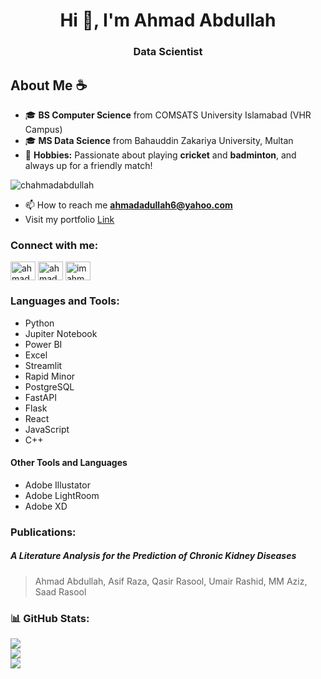 <h1 align="center">Hi 👋, I'm Ahmad Abdullah</h1>
<h3 align="center">Data Scientist</h3>

## About Me ☕

- 🎓 **BS Computer Science** from COMSATS University Islamabad (VHR Campus)  
- 🎓 **MS Data Science** from Bahauddin Zakariya University, Multan  
- 🏏 **Hobbies:** Passionate about playing **cricket** and **badminton**, and always up for a friendly match!


<p align="left"> <img src="https://komarev.com/ghpvc/?username=chahmadabdullah&label=Profile%20views&color=0e75b6&style=flat" alt="chahmadabdullah" /> </p>

- 📫 How to reach me **ahmadadullah6@yahoo.com**
- Visit my portfolio <a href="https://www.datascienceportfol.io/ahmadabdullah"> Link </a>

<h3 align="left">Connect with me:</h3>
<p align="left">
<a href="https://linkedin.com/in/ahmadabdullah55" target="blank"><img align="center" src="https://raw.githubusercontent.com/rahuldkjain/github-profile-readme-generator/master/src/images/icons/Social/linked-in-alt.svg" alt="ahmadabdullah55" height="30" width="40" /></a>
<a href="https://fb.com/ahmad abdullah" target="blank"><img align="center" src="https://raw.githubusercontent.com/rahuldkjain/github-profile-readme-generator/master/src/images/icons/Social/facebook.svg" alt="ahmad abdullah" height="30" width="40" /></a>
<a href="https://instagram.com/imahmad.abdullah" target="blank"><img align="center" src="https://raw.githubusercontent.com/rahuldkjain/github-profile-readme-generator/master/src/images/icons/Social/instagram.svg" alt="imahmad.abdullah" height="30" width="40" /></a>
</p>

### Languages and Tools:

- Python <br>
- Jupiter Notebook <br>
- Power BI <br>
- Excel <br>
- Streamlit<br>
- Rapid Minor<br>
- PostgreSQL <br>
- FastAPI <br>
- Flask <br>
- React <br>
- JavaScript <br>
- C++
#### <b> Other Tools and Languages </b>
- Adobe Illustator <br>
- Adobe LightRoom <br>
- Adobe XD <br>


### Publications:
##### A Literature Analysis for the Prediction of Chronic Kidney Diseases
> Ahmad Abdullah, Asif Raza, Qasir Rasool, Umair Rashid, MM Aziz, Saad Rasool


### 📊 GitHub Stats:
![](https://github-readme-stats.vercel.app/api?username=ChAhmadAbdullah&theme=dark&hide_border=false&include_all_commits=true&count_private=true)<br/>
![](https://nirzak-streak-stats.vercel.app/?user=ChAhmadAbdullah&theme=dark&hide_border=false)<br/>
![](https://github-readme-stats.vercel.app/api/top-langs/?username=ChAhmadAbdullah&theme=dark&hide_border=false&include_all_commits=true&count_private=true&layout=compact)

